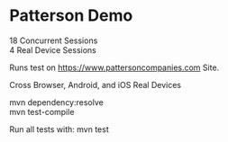 # Patterson Demo

18 Concurrent Sessions   
4 Real Device Sessions

Runs test on https://www.pattersoncompanies.com Site.

Cross Browser, Android, and iOS Real Devices

mvn dependency:resolve    
mvn test-compile

Run all tests with: mvn test